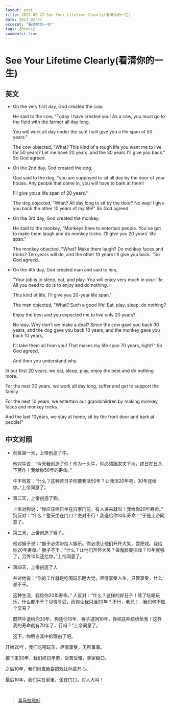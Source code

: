 ```yaml
---
layout: post
title: 2017-02-22 See Your Lifetime Clearly(看清你的一生)
date: 2017-02-22
excerpt: "看清你的一生"
tags: [Books]
comments: true
---
```



# See Your Lifetime Clearly(看清你的一生)
 
## 英文

- On the very first day, God created the cow. 

    He said to the cow, "Today I have created you! As a cow, you must go to the field with the farmer all day long. 

    You will work all day under the sun! I will give you a life span of 50 years."
 
    The cow objected, "What? This kind of a tough life you want me to live for 50 years? Let me have 20 years ,and the 30 years I'll give you back." So God agreed.
 
- On the 2nd day, God created the dog. 

    God said to the dog, "you are supposed to sit all day by the door of your house. Any people that come in, you will have to bark at them! 
    
    I'll give you a life span of 20 years."
 
    The dog objected, "What? All day long to sit by the door? No way! I give you back the other 10 years of my life!" So God agreed.
 
- On the 3rd day, God created the monkey. 

    He said to the  monkey,  "Monkeys have to entertain people. You've got to make them laugh and do monkey tricks. I'll give you 20 years' life span."
 
    The monkey objected, "What? Make them laugh? Do monkey faces and tricks? Ten years will do, and the other 10 years I'll give you back. "So God agreed.
 
- On the 4th day, God created man and said to him, 
 
    "Your job is to sleep, eat, and play. You will enjoy very much in your life. All you need to do is to enjoy and do nothing. 
    
    This kind of life, I'll give you 20-year life span."
 
    The man objected, "What? Such a good life! Eat, play, sleep, do nothing? 
    
    Enjoy the best and you expected me to live only 20 years? 
    
    No way. Why don't we make a deal? Since the cow gave you back 30 years, and the dog gave you back 10 years, and the monkey gave you back 10 years,
    
    I'll take them all from you! That makes my life span 70 years, right?" So God agreed.

    And then you understand why.
 
In our first 20 years, we eat, sleep, play, enjoy the best and do nothing more. 

For the next 30 years, we work all day long, suffer and get to support the family. 

For the next 10 years, we entertain our grandchildren by making monkey faces and monkey tricks. 

And the last 10years, we stay at home, sit by the front door and bark at people!"
 
## 中文对照

- 创世第一天，上帝创造了牛。

    他对牛说：“今天我创造了你！作为一头牛，你必须跟农夫下地，终日在日头下劳作！我给你50年的寿命。” 
    
    牛不同意：“什么？这种苦日子你要我活50年？让我活20年吧，30年还给你。”上帝同意了。
    
- 第二天，上帝创造了狗。

    上帝对狗说：“你应该终日坐在自家门前，有人进来就叫！我给你20年寿命。” 狗反对：“什么？整天坐在门口？绝对不行！我退给你10年寿命！”于是上帝同意了。
    
- 第三天，上帝创造了猴子。

    他对猴子说：“猴子必须带给人娱乐。你必须让他们开怀大笑，耍把戏。我给你20年寿命。” 猴子不干：“什么？让他们开怀大笑？做鬼脸耍把戏？10年就够了，另外10年还给你。”上帝同意了。
    
- 第四天，上帝创造了人

    并对他说：“你的工作就是吃喝玩乐睡大觉，尽情享受人生。只管享受，什么都不干。
    
    这种生活，我给你20年寿命。” 人反对：“什么？这样的好日子！除了吃喝玩乐，什么都不干？尽情享受，而你让我只活20年？不行，老兄！…我们何不做个交易？
    
    既然牛退给你30年，狗还你10年，猴子退回10年，你把这些统统给我！这样我的寿命就有70年了，行吗？”上帝同意了。 
    
    这下，你明白其中的理由了吧。
    
开始20年，我们吃喝玩乐，尽情享受，无所事事。

接下来30年，我们终日辛劳，受苦受难，养家糊口。

之后10年，我们扮鬼脸耍把戏让孙辈开心。

最后10年，我们呆在家里，坐在门口，对人大叫！

<br/>



> [喜马拉雅听](http://www.ximalaya.com/zhubo/10884422/) 
